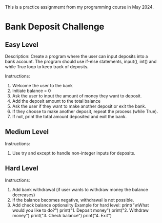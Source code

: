 This is a practice assignmemt from my programming course in May 2024.


# Bank Deposit Challenge

## Easy Level
Description: Create a program where the user can input deposits into a bank account. The program should use if-else statements, input(), int() and while True loop to keep track of deposits.

Instructions:
1. Welcome the user to the bank
2. Initiate balance = 0
3. Ask the user to input the amount of money they want to deposit.
4. Add the deposit amount to the total balance
5. Ask the user if they want to make another deposit or exit the bank.
6. If they choose to make another deposit, repeat the process (while True).
7. If not, print the total amount deposited and exit the bank.

## Medium Level
Instructions:
1. Use try and except to handle non-integer inputs for deposits.

## Hard Level
Instructions:
1. Add bank withdrawal (if user wants to withdraw money the balance decreases)
2. If the balance becomes negative, withdrawal is not possible.
3. Add check balance optionality Example for hard level: print("\nWhat would you like to do?") print("1. Deposit money") print("2. Withdraw money") print("3. Check balance") print("4. Exit")
